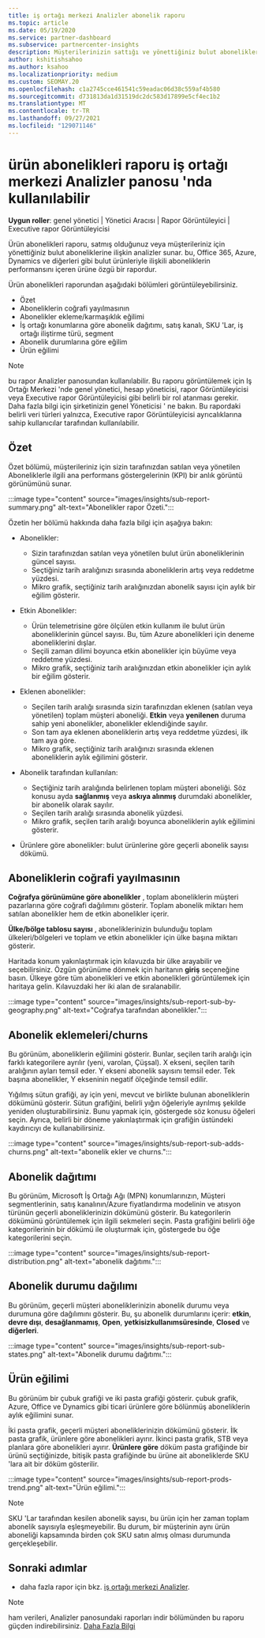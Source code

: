 ```yaml
---
title: iş ortağı merkezi Analizler abonelik raporu
ms.topic: article
ms.date: 05/19/2020
ms.service: partner-dashboard
ms.subservice: partnercenter-insights
description: Müşterilerinizin sattığı ve yönettiğiniz bulut abonelikleriyle ilgili olarak neleri iyileştirebileceğinizi görün.
author: kshitishsahoo
ms.author: ksahoo
ms.localizationpriority: medium
ms.custom: SEOMAY.20
ms.openlocfilehash: c1a2745cce461541c59eadac06d38c559af4b580
ms.sourcegitcommit: d731813da1d31519dc2dc583d17899e5cf4ec1b2
ms.translationtype: MT
ms.contentlocale: tr-TR
ms.lasthandoff: 09/27/2021
ms.locfileid: "129071146"
---
```

# <a name="product-subscriptions-report-available-from-the-partner-center-insights-dashboard"></a>ürün abonelikleri raporu iş ortağı merkezi Analizler panosu 'nda kullanılabilir

**Uygun roller**: genel yönetici | Yönetici Aracısı | Rapor Görüntüleyici | Executive rapor Görüntüleyicisi

Ürün abonelikleri raporu, satmış olduğunuz veya müşterileriniz için yönettiğiniz bulut aboneliklerine ilişkin analizler sunar. bu, Office 365, Azure, Dynamics ve diğerleri gibi bulut ürünleriyle ilişkili aboneliklerin performansını içeren ürüne özgü bir rapordur.

Ürün abonelikleri raporundan aşağıdaki bölümleri görüntüleyebilirsiniz.

- Özet
- Aboneliklerin coğrafi yayılmasının
- Abonelikler ekleme/karmaşıklık eğilimi
- İş ortağı konumlarına göre abonelik dağıtımı, satış kanalı, SKU 'Lar, iş ortağı iliştirme türü, segment
- Abonelik durumlarına göre eğilim
- Ürün eğilimi

 > [!NOTE]
 > bu rapor Analizler panosundan kullanılabilir. Bu raporu görüntülemek için Iş Ortağı Merkezi 'nde genel yönetici, hesap yöneticisi, rapor Görüntüleyicisi veya Executive rapor Görüntüleyicisi gibi belirli bir rol atanması gerekir. Daha fazla bilgi için şirketinizin genel Yöneticisi ' ne bakın. Bu rapordaki belirli veri türleri yalnızca, Executive rapor Görüntüleyicisi ayrıcalıklarına sahip kullanıcılar tarafından kullanılabilir.

## <a name="summary"></a>Özet

Özet bölümü, müşterileriniz için sizin tarafınızdan satılan veya yönetilen Aboneliklerle ilgili ana performans göstergelerinin (KPI) bir anlık görüntü görünümünü sunar.  

:::image type="content" source="images/insights/sub-report-summary.png" alt-text="Abonelikler rapor Özeti.":::

Özetin her bölümü hakkında daha fazla bilgi için aşağıya bakın:

- Abonelikler:
  - Sizin tarafınızdan satılan veya yönetilen bulut ürün aboneliklerinin güncel sayısı.
  - Seçtiğiniz tarih aralığınızı sırasında aboneliklerin artış veya reddetme yüzdesi.
  - Mikro grafik, seçtiğiniz tarih aralığınızdan abonelik sayısı için aylık bir eğilim gösterir.

- Etkin Abonelikler:
  - Ürün telemetrisine göre ölçülen etkin kullanım ile bulut ürün aboneliklerinin güncel sayısı. Bu, tüm Azure abonelikleri için deneme aboneliklerini dışlar.
  - Seçili zaman dilimi boyunca etkin abonelikler için büyüme veya reddetme yüzdesi.
  - Mikro grafik, seçtiğiniz tarih aralığınızdan etkin abonelikler için aylık bir eğilim gösterir.

- Eklenen abonelikler:
  - Seçilen tarih aralığı sırasında sizin tarafınızdan eklenen (satılan veya yönetilen) toplam müşteri aboneliği. **Etkin** veya **yenilenen** duruma sahip yeni abonelikler, abonelikler eklendiğinde sayılır.
  - Son tam aya eklenen aboneliklerin artış veya reddetme yüzdesi, ilk tam aya göre.
  - Mikro grafik, seçtiğiniz tarih aralığınızı sırasında eklenen aboneliklerin aylık eğilimini gösterir.

- Abonelik tarafından kullanılan:
  - Seçtiğiniz tarih aralığında belirlenen toplam müşteri aboneliği. Söz konusu ayda **sağlanmış** veya **askıya alınmış** durumdaki abonelikler, bir abonelik olarak sayılır.  
  - Seçilen tarih aralığı sırasında abonelik yüzdesi.
  - Mikro grafik, seçilen tarih aralığı boyunca aboneliklerin aylık eğilimini gösterir.

- Ürünlere göre abonelikler: bulut ürünlerine göre geçerli abonelik sayısı dökümü.

## <a name="geographical-spread-of-subscriptions"></a>Aboneliklerin coğrafi yayılmasının

**Coğrafya görünümüne göre abonelikler** , toplam aboneliklerin müşteri pazarlarına göre coğrafi dağılımını gösterir. Toplam abonelik miktarı hem satılan abonelikler hem de etkin abonelikler içerir.

**Ülke/bölge tablosu sayısı** , aboneliklerinizin bulunduğu toplam ülkeleri/bölgeleri ve toplam ve etkin abonelikler için ülke başına miktarı gösterir.

Haritada konum yakınlaştırmak için kılavuzda bir ülke arayabilir ve seçebilirsiniz. Özgün görünüme dönmek için haritanın **giriş** seçeneğine basın. Ülkeye göre tüm abonelikleri ve etkin abonelikleri görüntülemek için haritaya gelin. Kılavuzdaki her iki alan de sıralanabilir.

:::image type="content" source="images/insights/sub-report-sub-by-geography.png" alt-text="Coğrafya tarafından abonelikler.":::

## <a name="subscription-addschurns"></a>Abonelik eklemeleri/churns

Bu görünüm, aboneliklerin eğilimini gösterir. Bunlar, seçilen tarih aralığı için farklı kategorilere ayrılır (yeni, varolan, Çüşsal). X ekseni, seçilen tarih aralığının ayları temsil eder. Y ekseni abonelik sayısını temsil eder. Tek başına abonelikler, Y ekseninin negatif ölçeğinde temsil edilir. 

Yığılmış sütun grafiği, ay için yeni, mevcut ve birlikte bulunan aboneliklerin dökümünü gösterir. Sütun grafiğini, belirli yığın öğeleriyle ayrılmış şekilde yeniden oluşturabilirsiniz. Bunu yapmak için, göstergede söz konusu öğeleri seçin. Ayrıca, belirli bir döneme yakınlaştırmak için grafiğin üstündeki kaydırıcıyı de kullanabilirsiniz.

:::image type="content" source="images/insights/sub-report-sub-adds-churns.png" alt-text="abonelik ekler ve churns.":::

## <a name="subscription-distribution"></a>Abonelik dağıtımı

Bu görünüm, Microsoft İş Ortağı Ağı (MPN) konumlarınızın, Müşteri segmentlerinin, satış kanalının/Azure fiyatlandırma modelinin ve atısyon türünün geçerli aboneliklerinizin dökümünü gösterir. Bu kategorilerin dökümünü görüntülemek için ilgili sekmeleri seçin. Pasta grafiğini belirli öğe kategorilerinin bir dökümü ile oluşturmak için, göstergede bu öğe kategorilerini seçin.

:::image type="content" source="images/insights/sub-report-distribution.png" alt-text="abonelik dağıtımı.":::

## <a name="subscription-state-distribution"></a>Abonelik durumu dağılımı

Bu görünüm, geçerli müşteri aboneliklerinizin abonelik durumu veya durumuna göre dağılımını gösterir. Bu, şu abonelik durumlarını içerir: **etkin**, **devre dışı**, **desağlanmamış**, **Open**, **yetkisizkullanımsüresinde**, **Closed** ve **diğerleri**.

:::image type="content" source="images/insights/sub-report-sub-states.png" alt-text="Abonelik durumu dağıtımı.":::

## <a name="products-trend"></a>Ürün eğilimi

Bu görünüm bir çubuk grafiği ve iki pasta grafiği gösterir. çubuk grafik, Azure, Office ve Dynamics gibi ticari ürünlere göre bölünmüş aboneliklerin aylık eğilimini sunar.

İki pasta grafik, geçerli müşteri aboneliklerinizin dökümünü gösterir. İlk pasta grafik, ürünlere göre abonelikleri ayırır. İkinci pasta grafik, STB veya planlara göre abonelikleri ayırır. **Ürünlere göre** döküm pasta grafiğinde bir ürünü seçtiğinizde, bitişik pasta grafiğinde bu ürüne ait aboneliklerde SKU 'lara ait bir döküm gösterilir.

:::image type="content" source="images/insights/sub-report-prods-trend.png" alt-text="Ürün eğilimi.":::

> [!NOTE]
 > SKU 'Lar tarafından kesilen abonelik sayısı, bu ürün için her zaman toplam abonelik sayısıyla eşleşmeyebilir. Bu durum, bir müşterinin aynı ürün aboneliği kapsamında birden çok SKU satın almış olması durumunda gerçekleşebilir.

## <a name="next-steps"></a>Sonraki adımlar

- daha fazla rapor için bkz. [iş ortağı merkezi Analizler](partner-center-insights.md).

>[!NOTE] 
> ham verileri, Analizler panosundaki raporları indir bölümünden bu raporu güçden indirebilirsiniz. [Daha Fazla Bilgi](insights-download-reports.md) 
